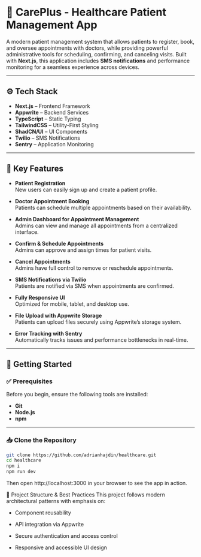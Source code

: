 # 🏥 CarePlus - Healthcare Patient Management App

A modern patient management system that allows patients to register, book, and oversee appointments with doctors, while providing powerful administrative tools for scheduling, confirming, and canceling visits. Built with **Next.js**, this application includes **SMS notifications** and performance monitoring for a seamless experience across devices.


---

## ⚙️ Tech Stack

- **Next.js** – Frontend Framework  
- **Appwrite** – Backend Services  
- **TypeScript** – Static Typing  
- **TailwindCSS** – Utility-First Styling  
- **ShadCN/UI** – UI Components  
- **Twilio** – SMS Notifications  
- **Sentry** – Application Monitoring  

---

## 🔋 Key Features

- **Patient Registration**  
  New users can easily sign up and create a patient profile.

- **Doctor Appointment Booking**  
  Patients can schedule multiple appointments based on their availability.

- **Admin Dashboard for Appointment Management**  
  Admins can view and manage all appointments from a centralized interface.

- **Confirm & Schedule Appointments**  
  Admins can approve and assign times for patient visits.

- **Cancel Appointments**  
  Admins have full control to remove or reschedule appointments.

- **SMS Notifications via Twilio**  
  Patients are notified via SMS when appointments are confirmed.

- **Fully Responsive UI**  
  Optimized for mobile, tablet, and desktop use.

- **File Upload with Appwrite Storage**  
  Patients can upload files securely using Appwrite’s storage system.

- **Error Tracking with Sentry**  
  Automatically tracks issues and performance bottlenecks in real-time.

---

## 🚀 Getting Started

### ✅ Prerequisites

Before you begin, ensure the following tools are installed:

- **Git**
- **Node.js**
- **npm**

---

### 📥 Clone the Repository

```bash
git clone https://github.com/adrianhajdin/healthcare.git
cd healthcare
npm i
npm run dev
```
Then open http://localhost:3000 in your browser to see the app in action.

📂 Project Structure & Best Practices
This project follows modern architectural patterns with emphasis on:

- Component reusability

- API integration via Appwrite

- Secure authentication and access control

- Responsive and accessible UI design